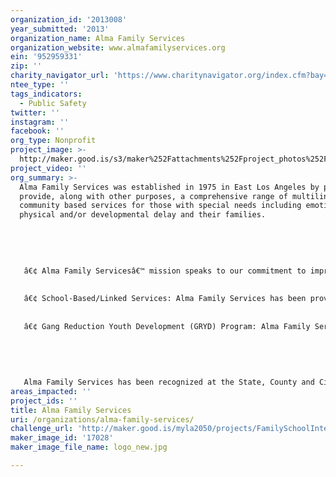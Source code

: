 ```yaml
---
organization_id: '2013008'
year_submitted: '2013'
organization_name: Alma Family Services
organization_website: www.almafamilyservices.org
ein: '952959331'
zip: ''
charity_navigator_url: 'https://www.charitynavigator.org/index.cfm?bay=search.profile&ein=952959331'
ntee_type: ''
tags_indicators:
  - Public Safety
twitter: ''
instagram: ''
facebook: ''
org_type: Nonprofit
project_image: >-
  http://maker.good.is/s3/maker%252Fattachments%252Fproject_photos%252Fimages%252F17028%252Fdisplay%252Flogo_new.jpg=c570x385
project_video: ''
org_summary: >-
  Alma Family Services was established in 1975 in East Los Angeles by parents to
  provide, along with other purposes, a comprehensive range of multilingual
  community based services for those with special needs including emotional,
  physical and/or developmental delay and their families. 
   
   
   
   
   
   â€¢ Alma Family Servicesâ€™ mission speaks to our commitment to improve the quality of life for members of our communities. This often means advocating for at risk children and families. Almaâ€™s dedication goes beyond providing culturally competent services and supports and integrates our history of helping to develop and support healthy communities through collaborative community relationships. Almaâ€™s approach is strength-based, community centered and child and family focused. Individuals and families are understood to be multi-dimensional with strengths as well unique needs. 
   
   
   â€¢ School-Based/Linked Services: Alma Family Services has been providing school-based Prevention and Early Intervention services for over ten (10) years. School-based counseling, individual and family psychotherapy, groups and case management services are being provided at many school within several school districts including Montebello Unified School District (MUSD), El Rancho Unified School District and the Los Angeles Unified School Districts. 
   
   
   â€¢ Gang Reduction Youth Development (GRYD) Program: Alma Family Services has been operating a gang prevention program through a contract with the City of Los Angeles since 2009 or four (4) years. The GRYD program includes an array of services such as a comprehensive case management, parenting classes, individual and family counseling, leadership development, youth mentoring, violence prevention training, substance use/abuse awareness and gang-prevention training.
   
   
   
   
   
   Alma Family Services has been recognized at the State, County and City Level for its commitment in delivering high quality services.
areas_impacted: ''
project_ids: ''
title: Alma Family Services
uri: /organizations/alma-family-services/
challenge_url: 'http://maker.good.is/myla2050/projects/FamilySchoolInteract.html'
maker_image_id: '17028'
maker_image_file_name: logo_new.jpg

---
```

